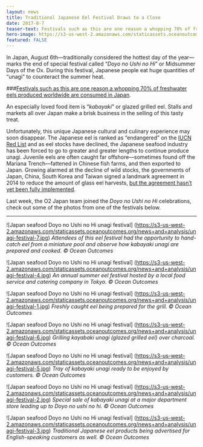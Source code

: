 ```yaml
---
layout: news
title: Traditional Japanese Eel Festival Draws to a Close
date: 2017-8-7
teaser-text: Festivals such as this are one reason a whopping 70% of freswhater eels produced worldwide are consumed in Japan. View some photos from one of the celebrations.
hero-image: https://s3-us-west-2.amazonaws.com/staticassets.oceanoutcomes.org/news+and+analysis/unagi-festival-2.jpg
featured: FALSE
---
```

In Japan, August 6th—traditionally considered the hottest day of the year—marks the end of special festival called “*Doyo no Ushi no Hi*” or Midsummer Days of the Ox. During this festival, Japanese people eat huge quantities of “unagi” to counteract the summer heat.

###<a href="https://www.theatlantic.com/science/archive/2016/01/unagi-endangered-eel-japan/423675/" target="blank">Festivals such as this are one reason a whopping 70% of freshwater eels produced worldwide are consumed in Japan</a>.

An especially loved food item is “*kabayaki*” or glazed grilled eel. Stalls and markets all over Japan make a brisk business in the selling of this tasty treat. 

Unfortunately, this unique Japanese cultural and culinary experience may soon disappear. The Japanese eel is ranked as “endangered” on the <a href="https://www.iucnredlist.org/species/166184/1117791" target="blank">IUCN Red List</a> and as eel stocks have declined, the Japanese seafood industry has been forced to go to greater and greater lengths to continue produce unagi. Juvenile eels are often caught far offshore—sometimes found off the Mariana Trench—fattened in Chinese fish farms, and then exported to Japan. Growing alarmed at the decline of wild stocks, the governments of Japan, China, South Korea and Taiwan signed a landmark agreement in 2014 to reduce the amount of glass eel harvests, <a href="https://asia.nikkei.com/Economy/East-Asian-deal-on-eel-conservation-remains-elusive" target="blank">but the agreement hasn’t yet been fully implemented</a>.

Last week, the O2 Japan team joined the *Doyo no Ushi no Hi* celebrations, check out some of the photos from one of the festivals below. 

----

![Japan seafood Doyo no Ushi no Hi unagi festival]
(https://s3-us-west-2.amazonaws.com/staticassets.oceanoutcomes.org/news+and+analysis/unagi-festival-7.jpg)
*Attendees of this eel festival had the opportunity to hand-catch eel from a miniature pool and observe how kabayaki unagi are prepared and cooked. © Ocean Outcomes*

![Japan seafood Doyo no Ushi no Hi unagi festival]
(https://s3-us-west-2.amazonaws.com/staticassets.oceanoutcomes.org/news+and+analysis/unagi-festival-4.jpg)
*An annual summer eel festival hosted by a local food service and catering company in Tokyo. © Ocean Outcomes*

![Japan seafood Doyo no Ushi no Hi unagi festival]
(https://s3-us-west-2.amazonaws.com/staticassets.oceanoutcomes.org/news+and+analysis/unagi-festival-1.jpg)
*Freshly caught eel being prepared for the grill. © Ocean Outcomes*

![Japan seafood Doyo no Ushi no Hi unagi festival]
(https://s3-us-west-2.amazonaws.com/staticassets.oceanoutcomes.org/news+and+analysis/unagi-festival-6.jpg)
*Grilling kayabaki unagi (glazed grilled eel) over charcoal. © Ocean Outcomes*

![Japan seafood Doyo no Ushi no Hi unagi festival]
(https://s3-us-west-2.amazonaws.com/staticassets.oceanoutcomes.org/news+and+analysis/unagi-festival-5.jpg)
*Tray of kabayaki unagi ready to be enjoyed by customers. © Ocean Outcomes*

![Japan seafood Doyo no Ushi no Hi unagi festival]
(https://s3-us-west-2.amazonaws.com/staticassets.oceanoutcomes.org/news+and+analysis/unagi-festival-2.jpg)
*Special sale of kabayaki unagi at a major department store leading up to Doyo no ushi no hi. © Ocean Outcomes*

![Japan seafood Doyo no Ushi no Hi unagi festival]
(https://s3-us-west-2.amazonaws.com/staticassets.oceanoutcomes.org/news+and+analysis/unagi-festival-3.jpg)
*Traditional Japanese eel products being advertised for English-speaking customers as well. © Ocean Outcomes*
